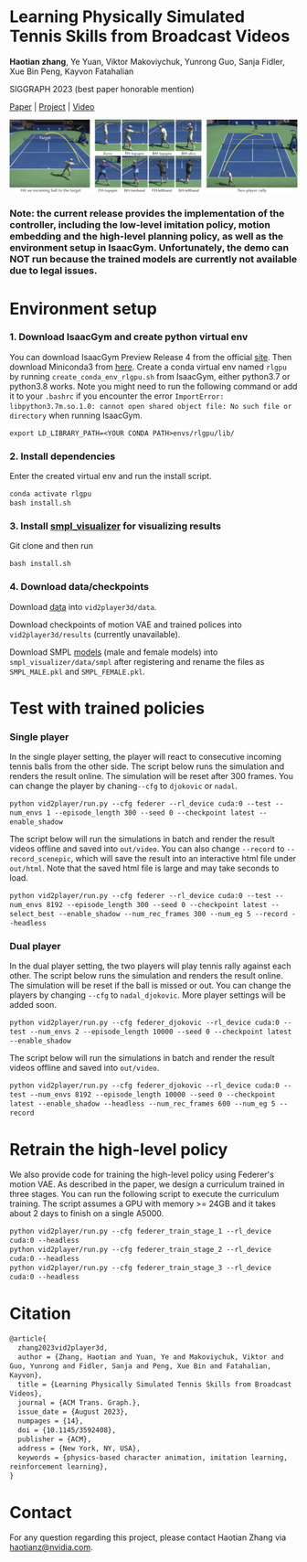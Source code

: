 # Learning Physically Simulated Tennis Skills from Broadcast Videos

<strong>Haotian zhang</strong>, Ye Yuan, Viktor Makoviychuk, Yunrong Guo, Sanja Fidler, Xue Bin Peng, Kayvon Fatahalian

SIGGRAPH 2023 (best paper honorable mention) 

[Paper](https://research.nvidia.com/labs/toronto-ai/vid2player3d/data/tennis_skills_main.pdf) |
[Project](https://research.nvidia.com/labs/toronto-ai/vid2player3d/) |
[Video](https://youtu.be/ZZVKrNs7_mk) 

<img src="doc/teaser.png"/>

### Note: the current release provides the implementation of the controller, including the low-level imitation policy, motion embedding and the high-level planning policy, as well as the environment setup in IsaacGym. Unfortunately, the demo can NOT run because the trained models are currently not available due to legal issues. 

# Environment setup

### 1. Download IsaacGym and create python virtual env
You can download IsaacGym Preview Release 4 from the official [site](https://developer.nvidia.com/isaac-gym).
Then download Miniconda3 from [here](https://repo.anaconda.com/miniconda/Miniconda3-py37_23.1.0-1-Linux-x86_64.sh).
Create a conda virtual env named `rlgpu` by running `create_conda_env_rlgpu.sh` from IsaacGym, either python3.7 or python3.8 works.
Note you might need to run the following command or add it to your `.bashrc` if you encounter the error `ImportError: libpython3.7m.so.1.0: cannot open shared object file: No such file or directory` when running IsaacGym.
```
export LD_LIBRARY_PATH=<YOUR CONDA PATH>envs/rlgpu/lib/
``` 

### 2. Install dependencies 
Enter the created virtual env and run the install script.
```
conda activate rlgpu
bash install.sh
```

### 3. Install [smpl_visualizer](https://github.com/Haotianz94/smpl_visualizer) for visualizing results
Git clone and then run 
```
bash install.sh
```

### 4. Download data/checkpoints

Download [data](https://drive.google.com/drive/folders/1kkM9tl1T3dXZbvh5oYHSerL0JkgaL1Mi?usp=sharing) into `vid2player3d/data`.

Download checkpoints of motion VAE and trained polices into `vid2player3d/results` (currently unavailable).

Download SMPL [models](https://download.is.tue.mpg.de/download.php?domain=smpl&sfile=SMPL_python_v.1.0.0.zip) (male and female models) into `smpl_visualizer/data/smpl` after registering and rename the files as `SMPL_MALE.pkl` and `SMPL_FEMALE.pkl`.

# Test with trained policies
### Single player
In the single player setting, the player will react to consecutive incoming tennis balls from the other side.
The script below runs the simulation and renders the result online. The simulation will be reset after 300 frames. You can change the player by chaning`--cfg` to `djokovic` or `nadal`. 
```
python vid2player/run.py --cfg federer --rl_device cuda:0 --test --num_envs 1 --episode_length 300 --seed 0 --checkpoint latest --enable_shadow
```

The script below will run the simulations in batch and render the result videos offline and saved into `out/video`. You can also change `--record` to `--record_scenepic`, which will save the result into an interactive html file under `out/html`. Note that the saved html file is large and may take seconds to load.
```
python vid2player/run.py --cfg federer --rl_device cuda:0 --test --num_envs 8192 --episode_length 300 --seed 0 --checkpoint latest --select_best --enable_shadow --num_rec_frames 300 --num_eg 5 --record --headless
```

### Dual player
In the dual player setting, the two players will play tennis rally against each other.
The script below runs the simulation and renders the result online. The simulation will be reset if the ball is missed or out. You can change the players by changing `--cfg` to `nadal_djokovic`. More player settings will be added soon. 
```
python vid2player/run.py --cfg federer_djokovic --rl_device cuda:0 --test --num_envs 2 --episode_length 10000 --seed 0 --checkpoint latest --enable_shadow
```

The script below will run the simulations in batch and render the result videos offline and saved into `out/video`.
```
python vid2player/run.py --cfg federer_djokovic --rl_device cuda:0 --test --num_envs 8192 --episode_length 10000 --seed 0 --checkpoint latest --enable_shadow --headless --num_rec_frames 600 --num_eg 5 --record
```


# Retrain the high-level policy
We also provide code for training the high-level policy using Federer's motion VAE. As described in the paper, we design a curriculum trained in three stages. You can run the following script to execute the curriculum training.
The script assumes a GPU with memory >= 24GB and it takes about 2 days to finish on a single A5000.
```
python vid2player/run.py --cfg federer_train_stage_1 --rl_device cuda:0 --headless
python vid2player/run.py --cfg federer_train_stage_2 --rl_device cuda:0 --headless
python vid2player/run.py --cfg federer_train_stage_3 --rl_device cuda:0 --headless
```


# Citation
```
@article{
  zhang2023vid2player3d,
  author = {Zhang, Haotian and Yuan, Ye and Makoviychuk, Viktor and Guo, Yunrong and Fidler, Sanja and Peng, Xue Bin and Fatahalian, Kayvon},
  title = {Learning Physically Simulated Tennis Skills from Broadcast Videos},
  journal = {ACM Trans. Graph.},
  issue_date = {August 2023},
  numpages = {14},
  doi = {10.1145/3592408},
  publisher = {ACM},
  address = {New York, NY, USA},
  keywords = {physics-based character animation, imitation learning, reinforcement learning},
}
```

# Contact
For any question regarding this project, please contact Haotian Zhang via haotianz@nvidia.com.
